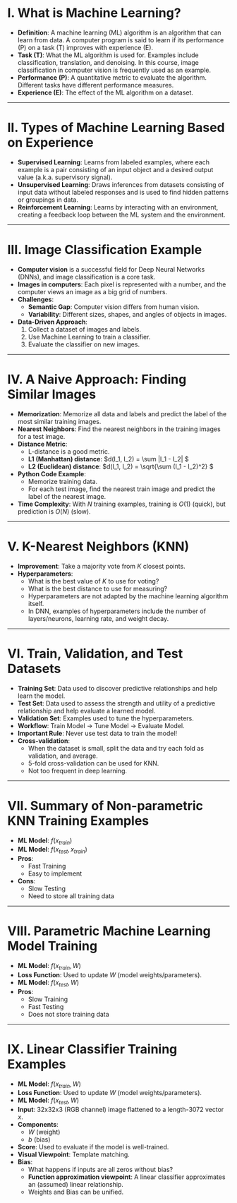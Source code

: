# I. What is Machine Learning?

- **Definition**: A machine learning (ML) algorithm is an algorithm that can learn from data. A computer program is said to learn if its performance (P) on a task (T) improves with experience (E).
- **Task (T)**: What the ML algorithm is used for. Examples include classification, translation, and denoising. In this course, image classification in computer vision is frequently used as an example.
- **Performance (P)**: A quantitative metric to evaluate the algorithm. Different tasks have different performance measures.
- **Experience (E)**: The effect of the ML algorithm on a dataset.

---

# II. Types of Machine Learning Based on Experience

- **Supervised Learning**: Learns from labeled examples, where each example is a pair consisting of an input object and a desired output value (a.k.a. supervisory signal).
- **Unsupervised Learning**: Draws inferences from datasets consisting of input data without labeled responses and is used to find hidden patterns or groupings in data.
- **Reinforcement Learning**: Learns by interacting with an environment, creating a feedback loop between the ML system and the environment.

---

# III. Image Classification Example

- **Computer vision** is a successful field for Deep Neural Networks (DNNs), and image classification is a core task.
- **Images in computers**: Each pixel is represented with a number, and the computer views an image as a big grid of numbers.
- **Challenges**:
  - **Semantic Gap**: Computer vision differs from human vision.
  - **Variability**: Different sizes, shapes, and angles of objects in images.
- **Data-Driven Approach**:
  1. Collect a dataset of images and labels.
  2. Use Machine Learning to train a classifier.
  3. Evaluate the classifier on new images.

---

# IV. A Naive Approach: Finding Similar Images

- **Memorization**: Memorize all data and labels and predict the label of the most similar training images.
- **Nearest Neighbors**: Find the nearest neighbors in the training images for a test image.
- **Distance Metric**:
  - L-distance is a good metric.
  - **L1 (Manhattan) distance**: $d(I_1, I_2) = \sum |I_1 - I_2|
$
  - **L2 (Euclidean) distance**: $d(I_1, I_2) = \sqrt{\sum (I_1 - I_2)^2} $
- **Python Code Example**:
  - Memorize training data.
  - For each test image, find the nearest train image and predict the label of the nearest image.
- **Time Complexity**: With $N$ training examples, training is $O(1)$ (quick), but prediction is $O(N)$ (slow).

---

# V. K-Nearest Neighbors (KNN)

- **Improvement**: Take a majority vote from $K$ closest points.
- **Hyperparameters**:
  - What is the best value of $K$ to use for voting?
  - What is the best distance to use for measuring?
  - Hyperparameters are not adapted by the machine learning algorithm itself.
  - In DNN, examples of hyperparameters include the number of layers/neurons, learning rate, and weight decay.

---

# VI. Train, Validation, and Test Datasets

- **Training Set**: Data used to discover predictive relationships and help learn the model.
- **Test Set**: Data used to assess the strength and utility of a predictive relationship and help evaluate a learned model.
- **Validation Set**: Examples used to tune the hyperparameters.
- **Workflow**: Train Model → Tune Model → Evaluate Model.
- **Important Rule**: Never use test data to train the model!
- **Cross-validation**:
  - When the dataset is small, split the data and try each fold as validation, and average.
  - 5-fold cross-validation can be used for KNN.
  - Not too frequent in deep learning.

---

# VII. Summary of Non-parametric KNN Training Examples

- **ML Model**: $f(x_{train})$
- **ML Model**: $f(x_{test}, x_{train})$
- **Pros**:
  - Fast Training
  - Easy to implement
- **Cons**:
  - Slow Testing
  - Need to store all training data

---

# VIII. Parametric Machine Learning Model Training

- **ML Model**: $f(x_{train}, W)$
- **Loss Function**: Used to update $W$ (model weights/parameters).
- **ML Model**: $f(x_{test}, W)$
- **Pros**:
  - Slow Training
  - Fast Testing
  - Does not store training data

---

# IX. Linear Classifier Training Examples

- **ML Model**: $f(x_{train}, W)$
- **Loss Function**: Used to update $W$ (model weights/parameters).
- **ML Model**: $f(x_{test}, W)$
- **Input**: 32x32x3 (RGB channel) image flattened to a length-3072 vector $x$.
- **Components**:
  - $W$ (weight)
  - $b$ (bias)
- **Score**: Used to evaluate if the model is well-trained.
- **Visual Viewpoint**: Template matching.
- **Bias**:
  - What happens if inputs are all zeros without bias?
  - **Function approximation viewpoint**: A linear classifier approximates an (assumed) linear relationship.
  - Weights and Bias can be unified.
